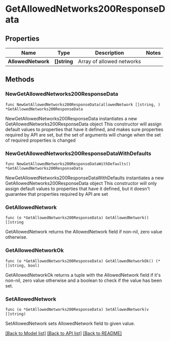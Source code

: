 # GetAllowedNetworks200ResponseData

## Properties

Name | Type | Description | Notes
------------ | ------------- | ------------- | -------------
**AllowedNetwork** | **[]string** | Array of allowed networks | 

## Methods

### NewGetAllowedNetworks200ResponseData

`func NewGetAllowedNetworks200ResponseData(allowedNetwork []string, ) *GetAllowedNetworks200ResponseData`

NewGetAllowedNetworks200ResponseData instantiates a new GetAllowedNetworks200ResponseData object
This constructor will assign default values to properties that have it defined,
and makes sure properties required by API are set, but the set of arguments
will change when the set of required properties is changed

### NewGetAllowedNetworks200ResponseDataWithDefaults

`func NewGetAllowedNetworks200ResponseDataWithDefaults() *GetAllowedNetworks200ResponseData`

NewGetAllowedNetworks200ResponseDataWithDefaults instantiates a new GetAllowedNetworks200ResponseData object
This constructor will only assign default values to properties that have it defined,
but it doesn't guarantee that properties required by API are set

### GetAllowedNetwork

`func (o *GetAllowedNetworks200ResponseData) GetAllowedNetwork() []string`

GetAllowedNetwork returns the AllowedNetwork field if non-nil, zero value otherwise.

### GetAllowedNetworkOk

`func (o *GetAllowedNetworks200ResponseData) GetAllowedNetworkOk() (*[]string, bool)`

GetAllowedNetworkOk returns a tuple with the AllowedNetwork field if it's non-nil, zero value otherwise
and a boolean to check if the value has been set.

### SetAllowedNetwork

`func (o *GetAllowedNetworks200ResponseData) SetAllowedNetwork(v []string)`

SetAllowedNetwork sets AllowedNetwork field to given value.



[[Back to Model list]](../README.md#documentation-for-models) [[Back to API list]](../README.md#documentation-for-api-endpoints) [[Back to README]](../README.md)


